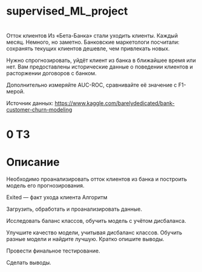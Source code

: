 # supervised_ML_project

#
Отток клиентов
Из «Бета-Банка» стали уходить клиенты. Каждый месяц. Немного, но заметно. Банковские маркетологи посчитали: сохранять текущих клиентов дешевле, чем привлекать новых.

Нужно спрогнозировать, уйдёт клиент из банка в ближайшее время или нет. Вам предоставлены исторические данные о поведении клиентов и расторжении договоров с банком.

Дополнительно измеряйте AUC-ROC, сравнивайте её значение с F1-мерой.

Источник данных: https://www.kaggle.com/barelydedicated/bank-customer-churn-modeling

# 0 ТЗ
# Описание

Необходимо проанализировать отток клиентов из банка и построить модель его прогнозирования.


Exited — факт ухода клиента
Алгоритм

Загрузить, обработать и проанализировать данные.

Исследовать баланс классов, обучить модель с учётом дисбаланса.

Улучшите качество модели, учитывая дисбаланс классов. Обучить разные модели и найдите лучшую. Кратко опишите выводы.

Провести финальное тестирование.

Сделать выводы.

